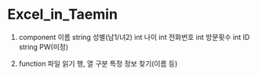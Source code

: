 # Excel_in_Taemin

1. component
이름 string
성별(남1/녀2) int
나이 int
전화번호 int
방문횟수 int
ID string
PW(미정)

2. function
파일 읽기
행, 열 구분
특정 정보 찾기(이름 등)

